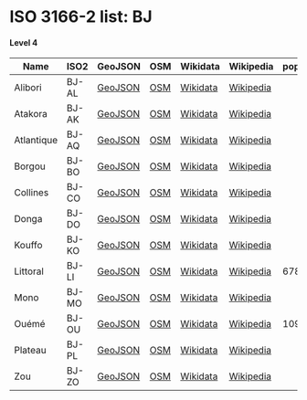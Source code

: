 # ISO 3166-2 list: BJ


#### Level 4
Name | ISO2 | GeoJSON | OSM | Wikidata | Wikipedia | population 
--- | --- | --- | --- | --- | --- | --- 
Alibori | BJ-AL | [GeoJSON](../../export/geojson/q7/iso2/BJ/BJ-AL.geojson) | [OSM](https://www.openstreetmap.org/relation/2803879) | [Wikidata](https://www.wikidata.org/wiki/Q29165) | [Wikipedia](http://en.wikipedia.org/wiki/fr%3AAlibori) | 
Atakora | BJ-AK | [GeoJSON](../../export/geojson/q7/iso2/BJ/BJ-AK.geojson) | [OSM](https://www.openstreetmap.org/relation/2845850) | [Wikidata](https://www.wikidata.org/wiki/Q29154) | [Wikipedia](http://en.wikipedia.org/wiki/fr%3AAtacora) | 
Atlantique | BJ-AQ | [GeoJSON](../../export/geojson/q7/iso2/BJ/BJ-AQ.geojson) | [OSM](https://www.openstreetmap.org/relation/2848205) | [Wikidata](https://www.wikidata.org/wiki/Q29147) | [Wikipedia](http://en.wikipedia.org/wiki/fr%3AAtlantique%20%28d%C3%A9partement%29) | 
Borgou | BJ-BO | [GeoJSON](../../export/geojson/q7/iso2/BJ/BJ-BO.geojson) | [OSM](https://www.openstreetmap.org/relation/2803880) | [Wikidata](https://www.wikidata.org/wiki/Q29136) | [Wikipedia](http://en.wikipedia.org/wiki/fr%3ABorgou) | 
Collines | BJ-CO | [GeoJSON](../../export/geojson/q7/iso2/BJ/BJ-CO.geojson) | [OSM](https://www.openstreetmap.org/relation/2845888) | [Wikidata](https://www.wikidata.org/wiki/Q29141) | [Wikipedia](http://en.wikipedia.org/wiki/fr%3ACollines) | 
Donga | BJ-DO | [GeoJSON](../../export/geojson/q7/iso2/BJ/BJ-DO.geojson) | [OSM](https://www.openstreetmap.org/relation/2845865) | [Wikidata](https://www.wikidata.org/wiki/Q29161) | [Wikipedia](http://en.wikipedia.org/wiki/fr%3ADonga%20%28B%C3%A9nin%29) | 
Kouffo | BJ-KO | [GeoJSON](../../export/geojson/q7/iso2/BJ/BJ-KO.geojson) | [OSM](https://www.openstreetmap.org/relation/2846891) | [Wikidata](https://www.wikidata.org/wiki/Q29173) | [Wikipedia](http://en.wikipedia.org/wiki/fr%3ACouffo) | 
Littoral | BJ-LI | [GeoJSON](../../export/geojson/q7/iso2/BJ/BJ-LI.geojson) | [OSM](https://www.openstreetmap.org/relation/2848206) | [Wikidata](https://www.wikidata.org/wiki/Q29158) | [Wikipedia](http://en.wikipedia.org/wiki/fr%3ALittoral%20%28d%C3%A9partement%29) | 678874
Mono | BJ-MO | [GeoJSON](../../export/geojson/q7/iso2/BJ/BJ-MO.geojson) | [OSM](https://www.openstreetmap.org/relation/2848207) | [Wikidata](https://www.wikidata.org/wiki/Q29135) | [Wikipedia](http://en.wikipedia.org/wiki/fr%3AMono%20%28d%C3%A9partement%29) | 
Ouémé | BJ-OU | [GeoJSON](../../export/geojson/q7/iso2/BJ/BJ-OU.geojson) | [OSM](https://www.openstreetmap.org/relation/2848208) | [Wikidata](https://www.wikidata.org/wiki/Q29169) | [Wikipedia](http://en.wikipedia.org/wiki/fr%3AOu%C3%A9m%C3%A9) | 1096850
Plateau | BJ-PL | [GeoJSON](../../export/geojson/q7/iso2/BJ/BJ-PL.geojson) | [OSM](https://www.openstreetmap.org/relation/2846872) | [Wikidata](https://www.wikidata.org/wiki/Q32108) | [Wikipedia](http://en.wikipedia.org/wiki/fr%3APlateau%20%28d%C3%A9partement%29) | 
Zou | BJ-ZO | [GeoJSON](../../export/geojson/q7/iso2/BJ/BJ-ZO.geojson) | [OSM](https://www.openstreetmap.org/relation/2846873) | [Wikidata](https://www.wikidata.org/wiki/Q29172) | [Wikipedia](http://en.wikipedia.org/wiki/fr%3AZou) | 
